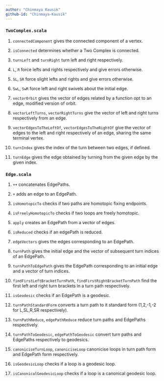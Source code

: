 ```yaml
---
author: "Chinmaya Kausik"
github-id: "Chinmaya-Kausik"
---
```


### `TwoComplex.scala`

1. `connectedComponent` gives the connected component of a vertex.

2. `isConnected` determines whether a Two Complex is connected.

3. `turnLeft` and `turnRight` turn left and right respectively.

4. `L`, `R` force lefts and rights respectively and give errors otherwise.

5. `SL`, `SR` force slight lefts and rights and give errors otherwise.

6. `SwL`, `SwR` force left and right swivels about the initial edge.

7. `vectorOrbit`  gives the vector of edges related by a function opt to an edge, modified version of orbit.

8. `vectorLeftTurns`, `vectorRightTurns` give the vector of left and right turns respectively from an edge.

9. `vectorEdgesToTheLeftOf`, `vectorEdgesToTheRightOf` give the vector of edges to the left and right respectively of an edge, sharing the same terminal vertex.

10. `turnIndex` gives the index of the turn between two edges, if defined.

11. `turnEdge` gives the edge obtained by turning from the given edge by the given index.

### `Edge.scala`

1. `++` concatenates EdgePaths.

2. `+` adds an edge to an EdgePath.

3. `isHomotopicTo` checks if two paths are homotopic fixing endpoints.

4. `isFreelyHomotopicTo` checks if two loops are freely homotopic.

5. `apply` creates an EdgePath from a vector of edges.

6. `isReduced` checks if an edgePath is reduced.

7. `edgeVectors` gives the edges corresponding to an EdgePath.

8. `turnPath` gives the initial edge and the vector of subsequent turn indices of an EdgePath.

9. `turnPathToEdgePath` gives the EdgePath corresponding to an initial edge and a vector of turn indices.

10. `findFirstLeftBracketTurnPath`, `findFirstRightBracketTurnPath` find the first left and right turn brackets in a turn path respectively.

11. `isGeodesic` checks if an EdgePath is a geodesic.

12. `turnPathStandardForm` converts a turn path to it standard form (1,2,-1,-2 for L,SL,R,SR respectively).

13. `turnPathReduce`, `edgePathReduce` reduce turn paths and EdgePaths respectively.

14. `turnPathToGeodesic`, `edgePathToGeodesic` convert turn paths and EdgePaths respectively to geodesics.

15. `canoniciseTurnLoop`, `canoniciseLoop` canonicise loops in turn path form and EdgePath form respectively.

16. `isGeodesicLoop` checks if a loop is a geodesic loop.

17. `isCanonicalGeodesicLoop` checks if a loop is a canonical geodesic loop.
